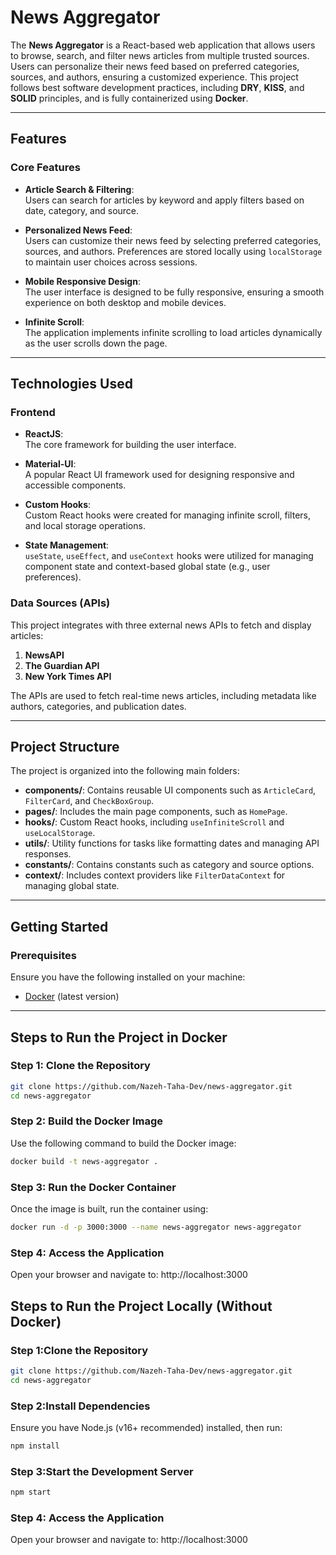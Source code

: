 # News Aggregator

The **News Aggregator** is a React-based web application that allows users to browse, search, and filter news articles from multiple trusted sources. Users can personalize their news feed based on preferred categories, sources, and authors, ensuring a customized experience. This project follows best software development practices, including **DRY**, **KISS**, and **SOLID** principles, and is fully containerized using **Docker**.

---

## Features

### Core Features

- **Article Search & Filtering**:  
  Users can search for articles by keyword and apply filters based on date, category, and source.
- **Personalized News Feed**:  
  Users can customize their news feed by selecting preferred categories, sources, and authors. Preferences are stored locally using `localStorage` to maintain user choices across sessions.

- **Mobile Responsive Design**:  
  The user interface is designed to be fully responsive, ensuring a smooth experience on both desktop and mobile devices.

- **Infinite Scroll**:  
  The application implements infinite scrolling to load articles dynamically as the user scrolls down the page.

---

## Technologies Used

### Frontend

- **ReactJS**:  
  The core framework for building the user interface.
- **Material-UI**:  
  A popular React UI framework used for designing responsive and accessible components.

- **Custom Hooks**:  
  Custom React hooks were created for managing infinite scroll, filters, and local storage operations.

- **State Management**:  
  `useState`, `useEffect`, and `useContext` hooks were utilized for managing component state and context-based global state (e.g., user preferences).

### Data Sources (APIs)

This project integrates with three external news APIs to fetch and display articles:

1. **NewsAPI**
2. **The Guardian API**
3. **New York Times API**

The APIs are used to fetch real-time news articles, including metadata like authors, categories, and publication dates.

---

## Project Structure

The project is organized into the following main folders:

- **components/**: Contains reusable UI components such as `ArticleCard`, `FilterCard`, and `CheckBoxGroup`.
- **pages/**: Includes the main page components, such as `HomePage`.
- **hooks/**: Custom React hooks, including `useInfiniteScroll` and `useLocalStorage`.
- **utils/**: Utility functions for tasks like formatting dates and managing API responses.
- **constants/**: Contains constants such as category and source options.
- **context/**: Includes context providers like `FilterDataContext` for managing global state.

---

## Getting Started

### Prerequisites

Ensure you have the following installed on your machine:

- [Docker](https://www.docker.com/) (latest version)

---

## Steps to Run the Project in Docker

### Step 1: Clone the Repository

```bash
git clone https://github.com/Nazeh-Taha-Dev/news-aggregator.git
cd news-aggregator
```

### Step 2: Build the Docker Image

Use the following command to build the Docker image:

```bash
docker build -t news-aggregator .
```

### Step 3: Run the Docker Container

Once the image is built, run the container using:

```bash
docker run -d -p 3000:3000 --name news-aggregator news-aggregator
```

### Step 4: Access the Application

Open your browser and navigate to:
http://localhost:3000

## Steps to Run the Project Locally (Without Docker)

### Step 1:Clone the Repository

```bash
git clone https://github.com/Nazeh-Taha-Dev/news-aggregator.git
cd news-aggregator
```

### Step 2:Install Dependencies
Ensure you have Node.js (v16+ recommended) installed, then run:

```bash
npm install
```

### Step 3:Start the Development Server

```bash
npm start
```
### Step 4: Access the Application

Open your browser and navigate to:
http://localhost:3000
